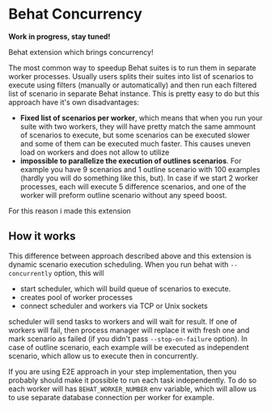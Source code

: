 Behat Concurrency
===============================

**Work in progress, stay tuned!**

Behat extension which brings concurrency!

The most common way to speedup Behat suites is to run them in separate worker processes. Usually users splits their suites into list of scenarios to execute using filters (manually or automatically) and then run each filtered list of scenario in separate Behat instance. This is pretty easy to do but this approach have it's own disadvantages:

 - **Fixed list of scenarios per worker**, which means that when you run your suite with two workers, they will have pretty match the same ammount of scenarios to execute, but some scenarios can be executed slower and some of them can be executed much faster. This causes uneven load on workers and does not allow to utilize
 - **impossible to parallelize the execution of outlines scenarios**. For example you have 9 scenarios and 1 outline scenario with 100 examples (hardly you will do something like this, but). In case if we start 2 worker processes, each will execute 5 difference scenarios, and one of the worker will preform outline scenario without any speed boost.

For this reason i made this extension

## How it works

This difference between approach described above and this extension is dynamic scenario execution scheduling. When you run behat with `--concurrently` option, this will

 - start scheduler, which will build queue of scenarios to execute.
 - creates pool of worker processes
 - connect scheduler and workers via TCP or Unix sockets

scheduler will send tasks to workers and will wait for result. If one of workers will fail, then process manager will replace it with fresh one and mark scenario as failed (if you didn't pass `--stop-on-failure` option). In case of outline scenario, each example will be executed as independent scenario, which allow us to execute then in concurrently.

If you are using E2E approach in your step implementation, then you probably should make it possible to run each task independently. To do so each worker will has `BEHAT_WORKER_NUMBER` env variable, which will allow us to use separate database connection per worker for example.
